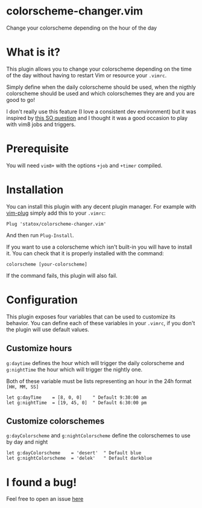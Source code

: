 # colorscheme-changer.vim

Change your colorscheme depending on the hour of the day

# What is it?

This plugin allows you to change your colorscheme depending on the time of the
day without having to restart Vim or resource your `.vimrc`.

Simply define when the daily colorscheme should be used, when the nigthly
colorscheme should be used and which colorschemes they are and you are good to
go!

I don't really use this feature (I love a consistent dev environment) but it was
inspired by [this SO question](https://vi.stackexchange.com/q/13660/1841) and I
thought it was a good occasion to play with vim8 jobs and triggers.

# Prerequisite

You will need `vim8+` with the options `+job` and `+timer` compiled.

# Installation

You can install this plugin with any decent plugin manager. For example with
[vim-plug](https://github.com/junegunn/vim-plug) simply add this to your
`.vimrc`:

    Plug 'statox/colorscheme-changer.vim'

And then run `Plug-Install`.

If you want to use a colorscheme which isn't built-in you will have to install
it. You can check that it is properly installed with the command:

    colorscheme [your-colorscheme]

If the command fails, this plugin will also fail.

# Configuration

This plugin exposes four variables that can be used to customize its behavior.
You can define each of these variables in your `.vimrc`, if you don't the plugin
will use default values.

## Customize hours

`g:daytime` defines the hour which will trigger the daily colorscheme and
`g:nightTime` the hour which will trigger the nightly one.

Both of these variable must be lists representing an hour in the 24h format `[HH,
MM, SS]`

    let g:dayTime    = [8, 0, 0]    " Default 9:30:00 am
    let g:nightTime  = [19, 45, 0]  " Default 6:30:00 pm

## Customize colorschemes

`g:dayColorscheme` and `g:nightColorscheme` define the colorschemes to use by
day and night

    let g:dayColorscheme    = 'desert'  " Default blue
    let g:nightColorscheme  = 'delek'   " Default darkblue

# I found a bug!

Feel free to open an issue
[here](https://github.com/statox/colorscheme-changer.vim/issues)
